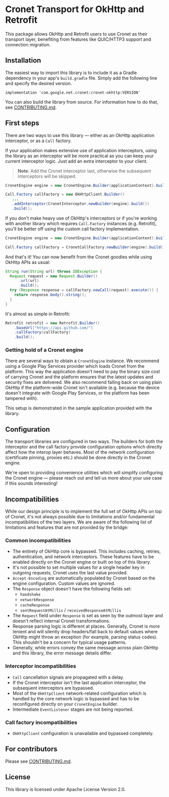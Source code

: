# Cronet Transport for OkHttp and Retrofit

This package allows OkHttp and Retrofit users to use Cronet as their transport
layer, benefiting from features like QUIC/HTTP3 support and connection
migration.

## Installation

The easiest way to import this library is to include it as a Gradle dependency
in your app's `build.gradle` file. Simply add the following line and specify
the desired version.

```
implementation 'com.google.net.cronet:cronet-okhttp:VERSION'
```

You can also build the library from source. For information how to do that,
see [CONTRIBUTING.md](CONTRIBUTING.md).

## First steps

There are two ways to use this library — either as an OkHttp application
interceptor, or as a `Call` factory.

If your application makes extensive use of application interceptors,
using the library as an interceptor will be more practical as you can keep
your current interceptor logic. Just add an extra interceptor to your client.

> **Note**: Add the Cronet interceptor last, otherwise the subsequent
> interceptors will be skipped.

```java
CronetEngine engine = new CronetEngine.Builder(applicationContext).build();

Call.Factory callFactory = new OkHttpClient.Builder()
   ...
   .addInterceptor(CronetInterceptor.newBuilder(engine).build())
   .build();
```

If you don't make heavy use of OkHttp's interceptors or if you're working with
another library which requires `Call.Factory` instances (e.g. Retrofit), you'll
be better off using the custom call factory implementation.

```java
CronetEngine engine = new CronetEngine.Builder(applicationContext).build();

Call.Factory callFactory = CronetCallFactory.newBuilder(engine).build();
```

And that's it! You can now benefit from the Cronet goodies while using OkHttp
APIs as usual:

```java
String run(String url) throws IOException {
  Request request = new Request.Builder()
      .url(url)
      .build();
  try (Response response = callFactory.newCall(request).execute()) {
    return response.body().string();
  }
}
```

It's almost as simple in Retrofit:

```java
Retrofit retrofit = new Retrofit.Builder()
    .baseUrl("https://api.github.com/")
    .callFactory(callFactory)
    .build();
```

### Getting hold of a Cronet engine

There are several ways to obtain a `CronetEngine` instance. We recommend using
a Google Play Services provider which loads Cronet from the platform. This way
the application doesn't need to pay the binary size cost of carrying Cronet
and the platform ensures that the latest updates and security fixes are
delivered. We also recommend falling back on using plain OkHttp if
the platform-wide Cronet isn't available (e.g. because the device doesn't
integrate with Google Play Services, or the platform has been tampered with).

This setup is demonstrated in the sample application provided with the library.

## Configuration
The transport libraries are configured in two ways. The builders for both the
interceptor and the call factory provide configuration options which directly
affect how the interop layer behaves. Most of the network configuration
(certificate pinning, proxies etc.) should be done directly in the Cronet
engine.

We're open to providing convenience utilities which will simplify configuring
the Cronet engine — please reach out and tell us more about your use case
if this sounds interesting!

## Incompatibilities

While our design principle is to implement the full set of OkHttp APIs
on top of Cronet, it's not always possible due to limitations and/or
fundamental incompatibilities of the two layers. We are aware of the following
list of limitations and features that are not provided by the bridge:

### Common incompatibilities
  - The entirety of OkHttp core is bypassed. This includes caching, retries,
    authentication, and network interceptors. These features have to be enabled
    directly on the Cronet engine or built on top of this library.
  - It's not possible to set multiple values for a single header key in outgoing
    requests, Cronet uses the last value provided.
  - `Accept-Encoding` are automatically populated by Cronet based on the engine
    configuration. Custom values are ignored.
  - The `Response` object doesn't have the following fields set:
    - `handshake`
    - `networkResponse`
    - `cacheResponse`
    - `sentRequestAtMillis` / `receivedResponseAtMillis`
  - The `Request` field under `Response` is set as seen by the outmost layer and
    doesn't reflect internal Cronet transformations.
  - Response parsing logic is different at places. Generally, Cronet is more
    lenient and will silently drop headers/fall back to default values where
    OkHttp might throw an exception (for example, parsing status codes). This
    shouldn't be a concern for typical usage patterns.
  - Generally, while errors convey the same message across plain OkHttp and this
    library, the error message details differ.

### Interceptor incompatibilities
  - `Call` cancellation signals are propagated with a delay.
  - If the Cronet interceptor isn't the last application interceptor, the
    subsequent interceptors are bypassed.
  - Most of the `OkHttpClient` network-related configuration which is handled
    by the core network logic is bypassed and has to be reconfigured directly
    on your `CronetEngine` builder.
  - Intermediate `EventListener` stages are not being reported.

### Call factory incompatibilities
  - `OkHttpClient` configuration is unavailable and bypassed completely.

## For contributors

Please see [CONTRIBUTING.md](CONTRIBUTING.md).

## License

This library is licensed under Apache License Version 2.0.
